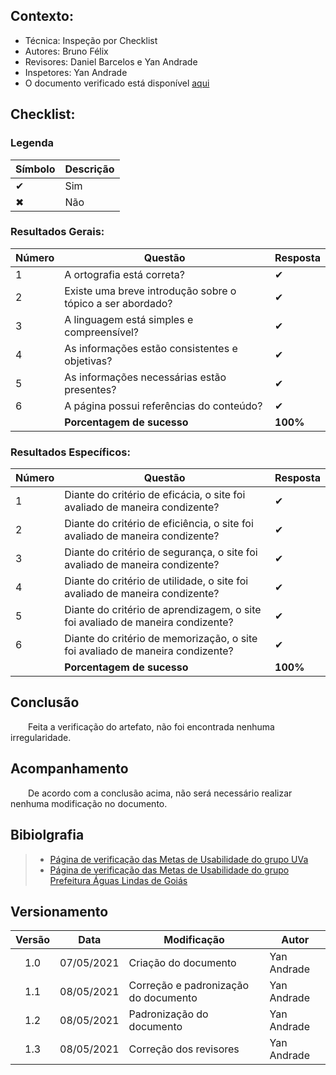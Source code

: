 ## Contexto:	
 - Técnica: Inspeção por Checklist
 - Autores: Bruno Félix
 - Revisores: Daniel Barcelos e Yan Andrade
 - Inspetores: Yan Andrade
 - O documento verificado está disponível [aqui](../../analise-de-requisitos/metas-de-usabilidade.md)

## Checklist:
### Legenda 
|Símbolo|Descrição|
|--|--|
|✔|Sim|
|✖|Não|

### Resultados Gerais:
|Número|Questão|Resposta|
|--|--|--|
|1|A ortografia está correta?|✔|
|2|Existe uma breve introdução sobre o tópico a ser abordado?|✔|
|3|A linguagem está simples e compreensível?|✔|
|4|As informações estão consistentes e objetivas?|✔|
|5|As informações necessárias estão presentes?|✔|
|6|A página possui referências do conteúdo?|✔|
||<strong>Porcentagem de sucesso</strong>|<strong>100%</strong>|

### Resultados Específicos:
|Número|Questão|Resposta|
|--|--|--|
|1|Diante do critério de eficácia, o site foi avaliado de maneira condizente?|✔|
|2|Diante do critério de eficiência, o site foi avaliado de maneira condizente?|✔|
|3|Diante do critério de segurança, o site foi avaliado de maneira condizente?|✔|
|4|Diante do critério de utilidade, o site foi avaliado de maneira condizente?|✔|
|5|Diante do critério de aprendizagem, o site foi avaliado de maneira condizente?|✔|
|6|Diante do critério de memorização, o site foi avaliado de maneira condizente?|✔|
||<strong>Porcentagem de sucesso</strong>|<strong>100%</strong>|

## Conclusão

&emsp;&emsp;Feita a verificação do artefato, não foi encontrada nenhuma irregularidade.

## Acompanhamento

&emsp;&emsp;De acordo com a conclusão acima, não será necessário realizar nenhuma modificação no documento.


## Bibiolgrafia
> - [Página de verificação das Metas de Usabilidade do grupo UVa](https://interacao-humano-computador.github.io/2020.1-UVaJudge/entrega_7/verificacao/metas_de_usabilidade/)
> - [Página de verificação das Metas de Usabilidade do grupo Prefeitura Águas Lindas de Goiás](https://interacao-humano-computador.github.io/2020.1-Prefeiturade-Aguas-Lindas-de-Goias/verificacao/veri_mt_usabilidade/)
## Versionamento

| Versão | Data | Modificação | Autor |
|:-:|--|--|--|
|1.0|07/05/2021| Criação do documento | Yan Andrade |
|1.1|08/05/2021| Correção e padronização do documento | Yan Andrade |
|1.2|08/05/2021| Padronização do documento | Yan Andrade |
|1.3|08/05/2021| Correção dos revisores | Yan Andrade |